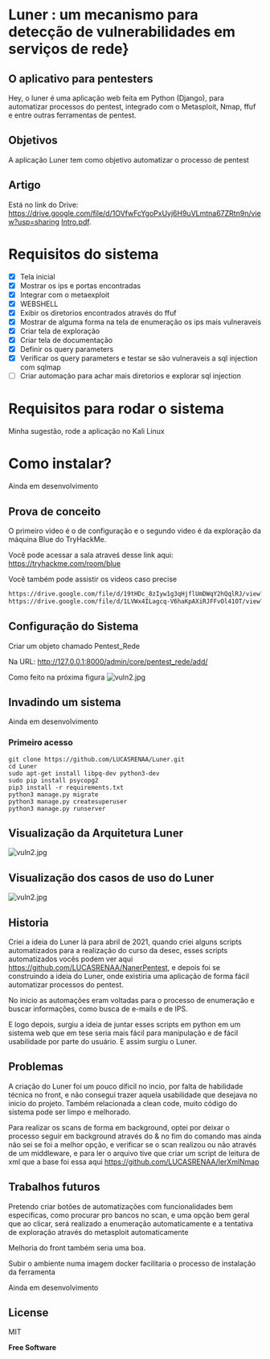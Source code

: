 # Luner : um mecanismo para detecção de vulnerabilidades em serviços de rede}
## O aplicativo para pentesters

Hey, o luner é uma aplicação web feita em Python (Django), para automatizar processos
do pentest, integrado com o Metasploit, Nmap, ffuf e entre outras ferramentas de pentest.


## Objetivos
A aplicação Luner tem como objetivo automatizar o processo de pentest

## Artigo

Está no link do Drive: https://drive.google.com/file/d/1OVfwFcYgoPxUyj6H9uVLmtna67ZRtn9n/view?usp=sharing
[Intro.pdf](https://github.com/LUCASRENAA/Luner/tree/dev/static/apresentacao_git/LunerArtigo.pdf).


# Requisitos do sistema
- [x] Tela inicial
- [x] Mostrar os ips e portas encontradas
- [x] Integrar com o metaexploit
- [x] WEBSHELL
- [x] Exibir os diretorios encontrados através do ffuf
- [x] Mostrar de alguma forma na tela de enumeração os ips mais vulneraveis
- [x] Criar tela de exploração
- [x] Criar tela de documentação
- [x] Definir os query parameters
- [x] Verificar os query parameters e testar se são vulneraveis a sql injection com sqlmap
- [ ] Criar automação para achar mais diretorios e explorar sql injection

# Requisitos para rodar o sistema

Minha sugestão, rode a aplicação no Kali Linux


<h1>Como instalar?</h1>

Ainda em desenvolvimento


## Prova de conceito

O primeiro video é o de configuração  e o segundo video é da exploração da máquina Blue do TryHackMe.

Você pode acessar a sala atraveś desse link aqui:
https://tryhackme.com/room/blue

Você também pode assistir os videos caso precise
```sh
https://drive.google.com/file/d/19tHDc_8zIyw1g3qHjflUmDWqY2hQqlRJ/view?usp=sharing
https://drive.google.com/file/d/1LVWx4ILagcq-V6haKpAXiRJFFvOl41OT/view?usp=sharing

```

## Configuração do Sistema

Criar um objeto chamado Pentest_Rede

Na URL:
http://127.0.0.1:8000/admin/core/pentest_rede/add/

Como feito na próxima figura
![vuln2.jpg](static/apresentacao_git/configurar.jpeg)


## Invadindo um sistema

Ainda em desenvolvimento

### Primeiro acesso

```
git clone https://github.com/LUCASRENAA/Luner.git
cd Luner
sudo apt-get install libpq-dev python3-dev
sudo pip install psycopg2
pip3 install -r requirements.txt 
python3 manage.py migrate
python3 manage.py createsuperuser 
python3 manage.py runserver
```


## Visualização da Arquitetura Luner
![vuln2.jpg](static/apresentacao_git/DiagramasModelos/arquiteturaluner.png)

## Visualização dos casos de uso do Luner
![vuln2.jpg](static/apresentacao_git/DiagramasModelos/Diagrama%20de%20caso%20de%20uso.png)

## Historia
Criei a ideia do Luner lá para abril de 2021, quando criei alguns scripts automatizados para a realização do curso da 
desec, esses scripts automatizados vocês podem ver aqui https://github.com/LUCASRENAA/NanerPentest, e depois foi se 
construindo a ideia do Luner, onde existiria uma aplicação de forma fácil automatizar processos do pentest.

No inicio as automações eram voltadas para o processo de enumeração e buscar informações, como busca de e-mails e de IPS.

E logo depois, surgiu a ideia de juntar esses scripts em python em um sistema web que em tese seria mais fácil para
manipulação e de fácil usabilidade por parte do usuário. E assim surgiu o Luner.

## Problemas

A criação do Luner foi um pouco díficil no incio, por falta de habilidade técnica no front, e não consegui trazer aquela
usabilidade que desejava no inicio do projeto. Também relacionada a clean code, muito código do sistema pode ser limpo e
melhorado.

Para realizar os scans de forma em background, optei por deixar o processo seguir em background através do & no fim do comando
mas ainda não sei se foi a melhor opção, e verificar se o scan realizou ou não através de um middleware, e para ler o arquivo
tive que criar um script de leitura de xml que a base foi essa aqui https://github.com/LUCASRENAA/lerXmlNmap


## Trabalhos futuros

Pretendo criar botões de automatizações com funcionalidades bem especificas, como procurar pro bancos no scan, e uma opção bem
geral que ao clicar, será realizado a enumeração automaticamente e a tentativa de exploração através do metasploit automaticamente

Melhoria do front também seria uma boa.

Subir o ambiente numa imagem docker facilitaria o processo de instalação da ferramenta



Ainda em desenvolvimento




## License

MIT

**Free Software**